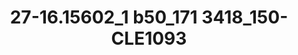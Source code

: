 ---
title: 27-16.15602_1 b50_171 3418_150-CLE1093
image: 27-16.15602_1 b50_171 3418_150-CLE1093.jpg
brand: outlet-sposo
layout: vestito
---